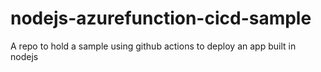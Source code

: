 # nodejs-azurefunction-cicd-sample
A repo to hold a sample using github actions to deploy an app built in nodejs 
